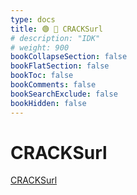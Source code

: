 ```yaml
---
type: docs
title: 🟢 🐐 CRACKSurl
# description: "IDK"
# weight: 900
bookCollapseSection: false
bookFlatSection: false
bookToc: false
bookComments: false
bookSearchExclude: false
bookHidden: false
---
```


# CRACKSurl

[CRACKSurl](https://cracksurl.com/?nt)
